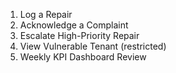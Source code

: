 1. Log a Repair
2. Acknowledge a Complaint
3. Escalate High-Priority Repair
4. View Vulnerable Tenant (restricted)
5. Weekly KPI Dashboard Review
